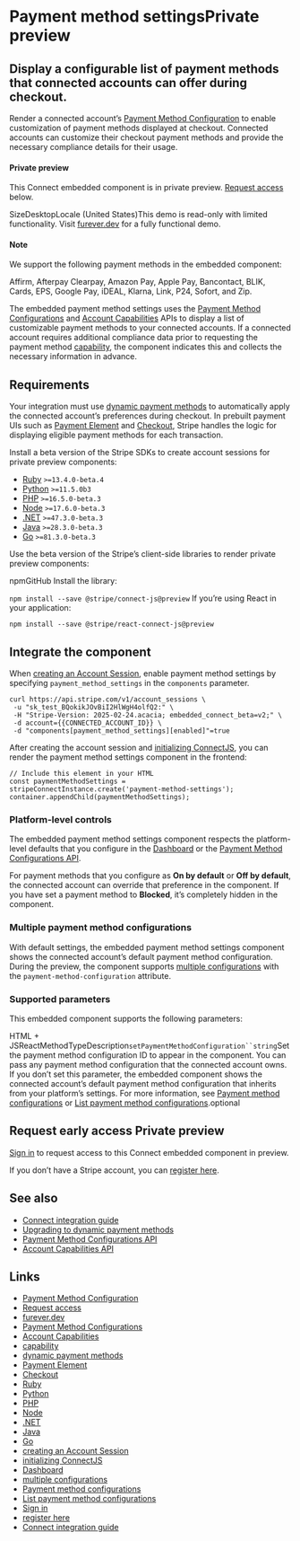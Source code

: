 # Payment method settingsPrivate preview

## Display a configurable list of payment methods that connected accounts can offer during checkout.

Render a connected account’s [Payment Method
Configuration](https://docs.stripe.com/api/payment_method_configurations) to
enable customization of payment methods displayed at checkout. Connected
accounts can customize their checkout payment methods and provide the necessary
compliance details for their usage.

#### Private preview

This Connect embedded component is in private preview. [Request
access](https://docs.stripe.com/connect/supported-embedded-components/payment-method-settings#request-access)
below.

SizeDesktopLocale (United States)This demo is read-only with limited
functionality. Visit [furever.dev](https://furever.dev/) for a fully functional
demo.
#### Note

We support the following payment methods in the embedded component:

Affirm, Afterpay Clearpay, Amazon Pay, Apple Pay, Bancontact, BLIK, Cards, EPS,
Google Pay, iDEAL, Klarna, Link, P24, Sofort, and Zip.

The embedded payment method settings uses the [Payment Method
Configurations](https://docs.stripe.com/connect/payment-method-configurations)
and [Account Capabilities](https://docs.stripe.com/connect/account-capabilities)
APIs to display a list of customizable payment methods to your connected
accounts. If a connected account requires additional compliance data prior to
requesting the payment method
[capability](https://docs.stripe.com/api/capabilities/object), the component
indicates this and collects the necessary information in advance.

## Requirements

Your integration must use [dynamic payment
methods](https://docs.stripe.com/connect/dynamic-payment-methods) to
automatically apply the connected account’s preferences during checkout. In
prebuilt payment UIs such as [Payment
Element](https://stripe.com/payments/elements) and
[Checkout](https://stripe.com/payments/checkout), Stripe handles the logic for
displaying eligible payment methods for each transaction.

Install a beta version of the Stripe SDKs to create account sessions for private
preview components:

- [Ruby](https://github.com/stripe/stripe-ruby/#beta-sdks) `>=13.4.0-beta.4`
- [Python](https://github.com/stripe/stripe-python/#beta-sdks) `>=11.5.0b3`
- [PHP](https://github.com/stripe/stripe-php/#beta-sdks) `>=16.5.0-beta.3`
- [Node](https://github.com/stripe/stripe-node/#beta-sdks) `>=17.6.0-beta.3`
- [.NET](https://github.com/stripe/stripe-dotnet#beta-sdks) `>=47.3.0-beta.3`
- [Java](https://github.com/stripe/stripe-java#beta-sdks) `>=28.3.0-beta.3`
- [Go](https://github.com/stripe/stripe-go#beta-sdks) `>=81.3.0-beta.3`

Use the beta version of the Stripe’s client-side libraries to render private
preview components:

npmGitHub
Install the library:

`npm install --save @stripe/connect-js@preview`
If you’re using React in your application:

`npm install --save @stripe/react-connect-js@preview`
## Integrate the component

When [creating an Account
Session](https://docs.stripe.com/api/account_sessions/create), enable payment
method settings by specifying `payment_method_settings` in the `components`
parameter.

```
curl https://api.stripe.com/v1/account_sessions \
 -u "sk_test_BQokikJOvBiI2HlWgH4olfQ2:" \
 -H "Stripe-Version: 2025-02-24.acacia; embedded_connect_beta=v2;" \
 -d account={{CONNECTED_ACCOUNT_ID}} \
 -d "components[payment_method_settings][enabled]"=true
```

After creating the account session and [initializing
ConnectJS](https://docs.stripe.com/connect/get-started-connect-embedded-components#account-sessions),
you can render the payment method settings component in the frontend:

```
// Include this element in your HTML
const paymentMethodSettings =
stripeConnectInstance.create('payment-method-settings');
container.appendChild(paymentMethodSettings);
```

### Platform-level controls

The embedded payment method settings component respects the platform-level
defaults that you configure in the
[Dashboard](https://docs.stripe.com/connect/payment-methods) or the [Payment
Method Configurations
API](https://docs.stripe.com/connect/payment-method-configurations).

For payment methods that you configure as **On by default** or **Off by
default**, the connected account can override that preference in the component.
If you have set a payment method to **Blocked**, it’s completely hidden in the
component.

### Multiple payment method configurations

With default settings, the embedded payment method settings component shows the
connected account’s default payment method configuration. During the preview,
the component supports [multiple
configurations](https://docs.stripe.com/connect/multiple-payment-method-configurations)
with the `payment-method-configuration` attribute.

### Supported parameters

This embedded component supports the following parameters:

HTML + JSReactMethodTypeDescription`setPaymentMethodConfiguration``string`Set
the payment method configuration ID to appear in the component. You can pass any
payment method configuration that the connected account owns. If you don’t set
this parameter, the embedded component shows the connected account’s default
payment method configuration that inherits from your platform’s settings. For
more information, see [Payment method
configurations](https://docs.stripe.com/payments/payment-method-configurations)
or [List payment method
configurations](https://docs.stripe.com/api/payment_method_configurations/list).optional
## Request early access Private preview

[Sign
in](https://dashboard.stripe.com/login?redirect=https%3A%2F%2Fdocs.stripe.com%2Fconnect%2Fsupported-embedded-components%2Fpayment-method-settings)
to request access to this Connect embedded component in preview.

If you don’t have a Stripe account, you can [register
here](https://dashboard.stripe.com/register).

## See also

- [Connect integration guide](https://docs.stripe.com/connect/charges)
- [Upgrading to dynamic payment
methods](https://docs.stripe.com/connect/dynamic-payment-methods)
- [Payment Method Configurations
API](https://docs.stripe.com/connect/payment-method-configurations)
- [Account Capabilities
API](https://docs.stripe.com/connect/account-capabilities)

## Links

- [Payment Method
Configuration](https://docs.stripe.com/api/payment_method_configurations)
- [Request
access](https://docs.stripe.com/connect/supported-embedded-components/payment-method-settings#request-access)
- [furever.dev](https://furever.dev)
- [Payment Method
Configurations](https://docs.stripe.com/connect/payment-method-configurations)
- [Account Capabilities](https://docs.stripe.com/connect/account-capabilities)
- [capability](https://docs.stripe.com/api/capabilities/object)
- [dynamic payment
methods](https://docs.stripe.com/connect/dynamic-payment-methods)
- [Payment Element](https://stripe.com/payments/elements)
- [Checkout](https://stripe.com/payments/checkout)
- [Ruby](https://github.com/stripe/stripe-ruby/#beta-sdks)
- [Python](https://github.com/stripe/stripe-python/#beta-sdks)
- [PHP](https://github.com/stripe/stripe-php/#beta-sdks)
- [Node](https://github.com/stripe/stripe-node/#beta-sdks)
- [.NET](https://github.com/stripe/stripe-dotnet#beta-sdks)
- [Java](https://github.com/stripe/stripe-java#beta-sdks)
- [Go](https://github.com/stripe/stripe-go#beta-sdks)
- [creating an Account
Session](https://docs.stripe.com/api/account_sessions/create)
- [initializing
ConnectJS](https://docs.stripe.com/connect/get-started-connect-embedded-components#account-sessions)
- [Dashboard](https://docs.stripe.com/connect/payment-methods)
- [multiple
configurations](https://docs.stripe.com/connect/multiple-payment-method-configurations)
- [Payment method
configurations](https://docs.stripe.com/payments/payment-method-configurations)
- [List payment method
configurations](https://docs.stripe.com/api/payment_method_configurations/list)
- [Sign
in](https://dashboard.stripe.com/login?redirect=https%3A%2F%2Fdocs.stripe.com%2Fconnect%2Fsupported-embedded-components%2Fpayment-method-settings)
- [register here](https://dashboard.stripe.com/register)
- [Connect integration guide](https://docs.stripe.com/connect/charges)